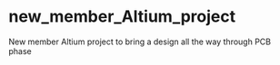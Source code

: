 # new_member_Altium_project
New member Altium project to bring a design all the way through PCB phase
